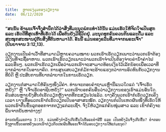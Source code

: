 ```yaml
---
title:  ຫຼາຍແງ່ມຸມຂອງວຽກງານ
date:  06/12/2020
---
```


**“ສະນັ້ນ ຂ້າພະເຈົ້າຈຶ່ງສຳນຶກໄດ້ວ່າສິ່ງທີ່ມະນຸດພໍກະທຳໄດ້ນັ້ນ ແມ່ນເຮັດໃຫ້ຈິດໃຈເປັນສຸກ ແລະ ເຮັດດີທີ່ສຸດເທົ່າທີ່ເຮັດໄດ້ ເພື່ອຕົນຍັງມີຊີວິດຢູ່. ມະນຸດທຸກຄົນຄວນກິນແລະດື່ມ ແລະ ສະໜຸກສະໜານຢູ່ກັບສິ່ງທີ່ຕົນຫາມາໄດ້. ອັນນີ້ ແມ່ນຂອງຂວັນທີ່ມາຈາກພຣະເຈົ້າ” (ປັນຍາຈານ 3:12,13).**

ວຽກງານເປັນຄຳເວົ້າທີ່ສາມາດມີຫຼາຍຄວາມໝາຍ ພວກເຮົາເຮັດວຽກເພາະວ່າພວກເຮົາຕ້ອງມີເງິນທີ່ຈະຊື້ອາຫານ. ພວກເຮົາເຮັດວຽກເພາະວ່າພວກເຮົາຈຳເປັນຕ້ອງຈ່າຍຄ່ານ້ຳຄ່າໄຟແລະອື່ນໆ. ພວກເຮົາເຮັດວຽກເພື່ອວ່າພວກເຮົາຈະສາມາດທ້ອນເງິນໄວ້ເລັກນ້ອຍເພື່ອເວລາທີ່ຍາກລຳບາກໃນອານາຄົດ. ການສູນເສຍວຽກກໍມັກຈະຮ້າຍແຮງກວ່າການອົດທົນກັບວຽກງານທີ່ບ່ໍດີ ຫຼື ປະສົບການທີ່ຍາກລຳບາກໃນການເຮັດວຽກ.

ວຽກງານກໍສາມາດໃຫ້ຄົນໆໜຶ່ງມີຄ່າ. ທ່ານຈະຕອບຄຳຖາມເຫຼົ່ານີ້ແນວໃດແດ່ “ເຈົ້າເຮັດຫຍັງ?” ຫຼື “ເຈົ້າເຮັດອາຊີບຫຍັງ?” ພວກເຮົາບອກຄົນອື່ນວ່າວຽກງານຂອງເຮົາແມ່ນອັນໃດ. ຄົນສ່ວນຫຼາຍຍັງສືບຕໍ່ເຮັດວຽກຫຼັງຈາກທີ່ກະສຽນໄປແລ້ວ. ບາງຄັ້ງພວກເຮົາກໍເຮັດວຽກເຄິ່ງເວລາ ບາງເທື່ອພວກເຂົາກໍເຮັດວຽກເປັນອາສາສະໝັກ. ວຽກງານກໍເປັນເຫດຜົນໜຶ່ງທີ່ເຮັດໃຫ້ພວກເຮົາຕື່ນຂຶ້ນລຸກອອກຈາກຕຽງແຕ່ລະເຊົ້າ. ຈົ່ງໃຫ້ວຽກແກ່ຄົນໜຸ່ມສາວ ແລະ ເຂົາກໍຄົງຈະພົ້ນຈາກບັນຫາຕ່າງໆ!

`ອ່ານປະຖົມມະການ 3:19. ແມ່ນຫຍັງກຳລັງເກີດຂຶ້ນໃນຂໍ້ພຣະຄຳພີນີ້ ແລະ ເປັນຫຍັງມັນຈຶ່ງເກີດຂຶ້ນ? ຄຳຕອບທັງຫຼາຍນັ້ນບອກຫຍັງພວກເຮົາກ່ຽວກັບເຫດຜົນທີ່ພຣະເຈົ້າໄດ້ມອບວຽກງານໃຫ້ແກ່ມະນຸດ?`